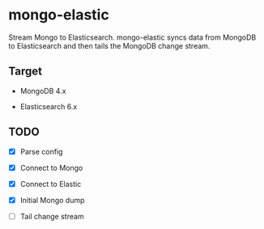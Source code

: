 # mongo-elastic

Stream Mongo to Elasticsearch. mongo-elastic syncs data from MongoDB to Elasticsearch and then tails the MongoDB change stream.

## Target

- MongoDB 4.x

- Elasticsearch 6.x

## TODO

- [x] Parse config

- [x] Connect to Mongo

- [x] Connect to Elastic

- [x] Initial Mongo dump

- [ ] Tail change stream
